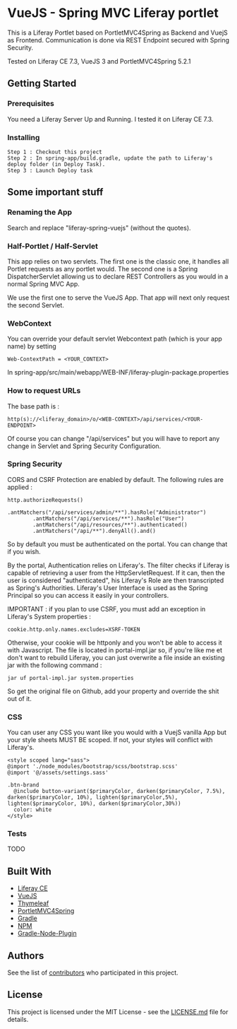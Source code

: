 # VueJS - Spring MVC Liferay portlet

This is a Liferay Portlet based on PortletMVC4Spring as Backend and VuejS as Frontend.
Communication is done via REST Endpoint secured with Spring Security.

Tested on Liferay CE 7.3, VueJS 3 and PortletMVC4Spring 5.2.1

## Getting Started



### Prerequisites

You need a Liferay Server Up and Running. I tested it on Liferay CE 7.3.

### Installing

```
Step 1 : Checkout this project
Step 2 : In spring-app/build.gradle, update the path to Liferay's deploy folder (in Deploy Task).
Step 3 : Launch Deploy task
```

## Some important stuff

### Renaming the App

Search and replace "liferay-spring-vuejs" (without the quotes).

### Half-Portlet / Half-Servlet

This app relies on two servlets. The first one is the classic one, it handles all Portlet requests as any portlet would.
The second one is a Spring DispatcherServlet allowing us to declare REST Controllers as you would in a normal Spring MVC App.

We use the first one to serve the VueJS App. That app will next only request the second Servlet.

### WebContext

You can override your default servlet Webcontext path (which is your app name) by setting
```
Web-ContextPath = <YOUR_CONTEXT>
```
In spring-app/src/main/webapp/WEB-INF/liferay-plugin-package.properties

### How to request URLs

The base path is :
```
http(s)://<liferay_domain>/o/<WEB-CONTEXT>/api/services/<YOUR-ENDPOINT>
```
Of course you can change "/api/services" but you will have to report any change in Servlet and Spring Security Configuration.


### Spring Security

CORS and CSRF Protection are enabled by default.
The following rules are applied :
```
http.authorizeRequests()
		.antMatchers("/api/services/admin/**").hasRole("Administrator")
		.antMatchers("/api/services/**").hasRole("User")
		.antMatchers("/api/resources/**").authenticated()
		.antMatchers("/api/**").denyAll().and()
```
So by default you must be authenticated on the portal. You can change that if you wish.

By the portal, Authentication relies on Liferay's. The filter checks if Liferay is capable of retrieving a user from the HttpServletRequest.
If it can, then the user is considered "authenticated", his Liferay's Role are then transcripted as Spring's Authorities.
Liferay's User Interface is used as the Spring Principal so you can access it easily in your controllers.

IMPORTANT : if you plan to use CSRF, you must add an exception in Liferay's System properties : 
```
cookie.http.only.names.excludes=XSRF-TOKEN
```
Otherwise, your cookie will be httponly and you won't be able to access it with Javascript.
The file is located in portal-impl.jar so, if you're like me et don't want to rebuild Liferay, you can just overwrite a file inside an existing jar with the following command : 
```
jar uf portal-impl.jar system.properties
```
So get the original file on Github, add your property and override the shit out of it.

### CSS

You can user any CSS you want like you would with a VuejS vanilla App but your style sheets MUST BE scoped.
If not, your styles will conflict with Liferay's.

```
<style scoped lang="sass">
@import './node_modules/bootstrap/scss/bootstrap.scss'
@import '@/assets/settings.sass'

.btn-brand
  @include button-variant($primaryColor, darken($primaryColor, 7.5%), darken($primaryColor, 10%), lighten($primaryColor,5%), lighten($primaryColor, 10%), darken($primaryColor,30%))
  color: white
</style>
```

### Tests

TODO

## Built With

* [Liferay CE](https://github.com/liferay/liferay-portal)
* [VueJS](https://vuejs.org/) 
* [Thymeleaf](https://www.thymeleaf.org/) 
* [PortletMVC4Spring](https://github.com/liferay/portletmvc4spring)
* [Gradle](https://gradle.org/)
* [NPM](https://www.npmjs.com/)
* [Gradle-Node-Plugin](https://github.com/node-gradle/gradle-node-plugin)

## Authors

See the list of [contributors](https://github.com/genmllc/liferay-spring-vuejs/contributors) who participated in this project.

## License

This project is licensed under the MIT License - see the [LICENSE.md](LICENSE.md) file for details.

